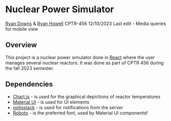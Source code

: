 # Nuclear Power Simulator
[Ryan Downs](https://github.com/a7wx) & [Ryan Howell](https://github.com/vcg777)
CPTR-456
12/10/2023
Last edit - Media queries for mobile view

## Overview

This project is a nuclear power simulator done in [React](https://react.dev/) where the user manages several nuclear reactors.  It was done as part of CPTR 456 during the fall 2023 semester.

## Dependencies

 * [Chart.js](https://www.chartjs.org/) - is used for the graphical depictions of reactor temperatures
 * [Material UI](https://mui.com/material-ui/) - is used for UI elements
 * [notisstack](https://notistack.com/) - is used for notifications from the server
 * [Roboto](https://fonts.google.com/specimen/Roboto?preview.text=l) - is the preferred font, used by Material UI componentsf